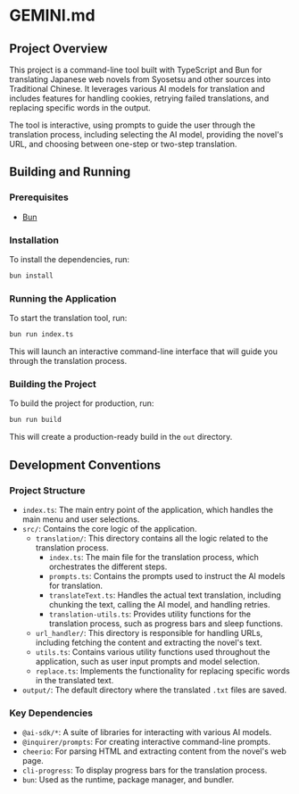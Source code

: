 # GEMINI.md

## Project Overview

This project is a command-line tool built with TypeScript and Bun for translating Japanese web novels from Syosetsu and other sources into Traditional Chinese. It leverages various AI models for translation and includes features for handling cookies, retrying failed translations, and replacing specific words in the output.

The tool is interactive, using prompts to guide the user through the translation process, including selecting the AI model, providing the novel's URL, and choosing between one-step or two-step translation.

## Building and Running

### Prerequisites

*   [Bun](https://bun.sh/)

### Installation

To install the dependencies, run:

```bash
bun install
```

### Running the Application

To start the translation tool, run:

```bash
bun run index.ts
```

This will launch an interactive command-line interface that will guide you through the translation process.

### Building the Project

To build the project for production, run:

```bash
bun run build
```

This will create a production-ready build in the `out` directory.

## Development Conventions

### Project Structure

*   `index.ts`: The main entry point of the application, which handles the main menu and user selections.
*   `src/`: Contains the core logic of the application.
    *   `translation/`: This directory contains all the logic related to the translation process.
        *   `index.ts`: The main file for the translation process, which orchestrates the different steps.
        *   `prompts.ts`: Contains the prompts used to instruct the AI models for translation.
        *   `translateText.ts`: Handles the actual text translation, including chunking the text, calling the AI model, and handling retries.
        *   `translation-utils.ts`: Provides utility functions for the translation process, such as progress bars and sleep functions.
    *   `url_handler/`: This directory is responsible for handling URLs, including fetching the content and extracting the novel's text.
    *   `utils.ts`: Contains various utility functions used throughout the application, such as user input prompts and model selection.
    *   `replace.ts`: Implements the functionality for replacing specific words in the translated text.
*   `output/`: The default directory where the translated `.txt` files are saved.

### Key Dependencies

*   `@ai-sdk/*`: A suite of libraries for interacting with various AI models.
*   `@inquirer/prompts`: For creating interactive command-line prompts.
*   `cheerio`: For parsing HTML and extracting content from the novel's web page.
*   `cli-progress`: To display progress bars for the translation process.
*   `bun`: Used as the runtime, package manager, and bundler.
